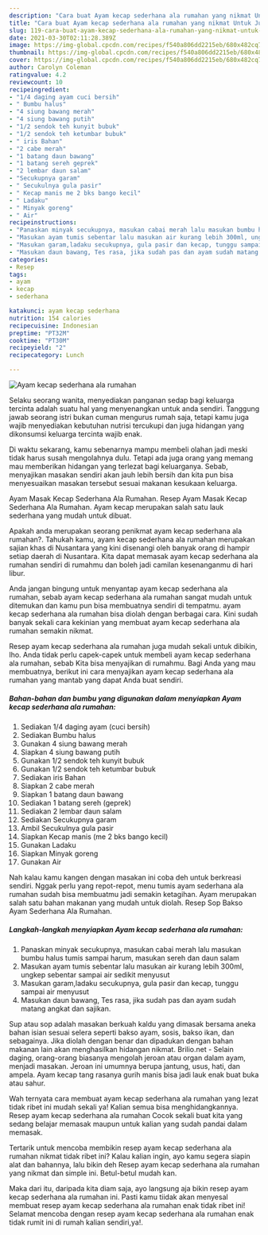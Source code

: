 ```yaml
---
description: "Cara buat Ayam kecap sederhana ala rumahan yang nikmat Untuk Jualan"
title: "Cara buat Ayam kecap sederhana ala rumahan yang nikmat Untuk Jualan"
slug: 119-cara-buat-ayam-kecap-sederhana-ala-rumahan-yang-nikmat-untuk-jualan
date: 2021-03-30T02:11:28.389Z
image: https://img-global.cpcdn.com/recipes/f540a806dd2215eb/680x482cq70/ayam-kecap-sederhana-ala-rumahan-foto-resep-utama.jpg
thumbnail: https://img-global.cpcdn.com/recipes/f540a806dd2215eb/680x482cq70/ayam-kecap-sederhana-ala-rumahan-foto-resep-utama.jpg
cover: https://img-global.cpcdn.com/recipes/f540a806dd2215eb/680x482cq70/ayam-kecap-sederhana-ala-rumahan-foto-resep-utama.jpg
author: Carolyn Coleman
ratingvalue: 4.2
reviewcount: 10
recipeingredient:
- "1/4 daging ayam cuci bersih"
- " Bumbu halus"
- "4 siung bawang merah"
- "4 siung bawang putih"
- "1/2 sendok teh kunyit bubuk"
- "1/2 sendok teh ketumbar bubuk"
- " iris Bahan"
- "2 cabe merah"
- "1 batang daun bawang"
- "1 batang sereh geprek"
- "2 lembar daun salam"
- "Secukupnya garam"
- " Secukulnya gula pasir"
- " Kecap manis me 2 bks bango kecil"
- " Ladaku"
- " Minyak goreng"
- " Air"
recipeinstructions:
- "Panaskan minyak secukupnya, masukan cabai merah lalu masukan bumbu halus tumis sampai harum, masukan sereh dan daun salam"
- "Masukan ayam tumis sebentar lalu masukan air kurang lebih 300ml, ungkep sebentar sampai air sedikit menyusut"
- "Masukan garam,ladaku secukupnya, gula pasir dan kecap, tunggu sampai air menyusut"
- "Masukan daun bawang, Tes rasa, jika sudah pas dan ayam sudah matang angkat dan sajikan."
categories:
- Resep
tags:
- ayam
- kecap
- sederhana

katakunci: ayam kecap sederhana 
nutrition: 154 calories
recipecuisine: Indonesian
preptime: "PT32M"
cooktime: "PT30M"
recipeyield: "2"
recipecategory: Lunch

---
```



![Ayam kecap sederhana ala rumahan](https://img-global.cpcdn.com/recipes/f540a806dd2215eb/680x482cq70/ayam-kecap-sederhana-ala-rumahan-foto-resep-utama.jpg)

Selaku seorang wanita, menyediakan panganan sedap bagi keluarga tercinta adalah suatu hal yang menyenangkan untuk anda sendiri. Tanggung jawab seorang istri bukan cuman mengurus rumah saja, tetapi kamu juga wajib menyediakan kebutuhan nutrisi tercukupi dan juga hidangan yang dikonsumsi keluarga tercinta wajib enak.

Di waktu  sekarang, kamu sebenarnya mampu membeli olahan jadi meski tidak harus susah mengolahnya dulu. Tetapi ada juga orang yang memang mau memberikan hidangan yang terlezat bagi keluarganya. Sebab, menyajikan masakan sendiri akan jauh lebih bersih dan kita pun bisa menyesuaikan masakan tersebut sesuai makanan kesukaan keluarga. 

Ayam Masak Kecap Sederhana Ala Rumahan. Resep Ayam Masak Kecap Sederhana Ala Rumahan. Ayam kecap merupakan salah satu lauk sederhana yang mudah untuk dibuat.

Apakah anda merupakan seorang penikmat ayam kecap sederhana ala rumahan?. Tahukah kamu, ayam kecap sederhana ala rumahan merupakan sajian khas di Nusantara yang kini disenangi oleh banyak orang di hampir setiap daerah di Nusantara. Kita dapat memasak ayam kecap sederhana ala rumahan sendiri di rumahmu dan boleh jadi camilan kesenanganmu di hari libur.

Anda jangan bingung untuk menyantap ayam kecap sederhana ala rumahan, sebab ayam kecap sederhana ala rumahan sangat mudah untuk ditemukan dan kamu pun bisa membuatnya sendiri di tempatmu. ayam kecap sederhana ala rumahan bisa diolah dengan berbagai cara. Kini sudah banyak sekali cara kekinian yang membuat ayam kecap sederhana ala rumahan semakin nikmat.

Resep ayam kecap sederhana ala rumahan juga mudah sekali untuk dibikin, lho. Anda tidak perlu capek-capek untuk membeli ayam kecap sederhana ala rumahan, sebab Kita bisa menyajikan di rumahmu. Bagi Anda yang mau membuatnya, berikut ini cara menyajikan ayam kecap sederhana ala rumahan yang mantab yang dapat Anda buat sendiri.

<!--inarticleads1-->

##### Bahan-bahan dan bumbu yang digunakan dalam menyiapkan Ayam kecap sederhana ala rumahan:

1. Sediakan 1/4 daging ayam (cuci bersih)
1. Sediakan  Bumbu halus
1. Gunakan 4 siung bawang merah
1. Siapkan 4 siung bawang putih
1. Gunakan 1/2 sendok teh kunyit bubuk
1. Gunakan 1/2 sendok teh ketumbar bubuk
1. Sediakan  iris Bahan
1. Siapkan 2 cabe merah
1. Siapkan 1 batang daun bawang
1. Sediakan 1 batang sereh (geprek)
1. Sediakan 2 lembar daun salam
1. Sediakan Secukupnya garam
1. Ambil  Secukulnya gula pasir
1. Siapkan  Kecap manis (me 2 bks bango kecil)
1. Gunakan  Ladaku
1. Siapkan  Minyak goreng
1. Gunakan  Air


Nah kalau kamu kangen dengan masakan ini coba deh untuk berkreasi sendiri. Nggak perlu yang repot-repot, menu tumis ayam sederhana ala rumahan sudah bisa membuatmu jadi semakin ketagihan. Ayam merupakan salah satu bahan makanan yang mudah untuk diolah. Resep Sop Bakso Ayam Sederhana Ala Rumahan. 

<!--inarticleads2-->

##### Langkah-langkah menyiapkan Ayam kecap sederhana ala rumahan:

1. Panaskan minyak secukupnya, masukan cabai merah lalu masukan bumbu halus tumis sampai harum, masukan sereh dan daun salam
1. Masukan ayam tumis sebentar lalu masukan air kurang lebih 300ml, ungkep sebentar sampai air sedikit menyusut
1. Masukan garam,ladaku secukupnya, gula pasir dan kecap, tunggu sampai air menyusut
1. Masukan daun bawang, Tes rasa, jika sudah pas dan ayam sudah matang angkat dan sajikan.


Sup atau sop adalah masakan berkuah kaldu yang dimasak bersama aneka bahan isian sesuai selera seperti bakso ayam, sosis, bakso ikan, dan sebagainya. Jika diolah dengan benar dan dipadukan dengan bahan makanan lain akan menghasilkan hidangan nikmat. Brilio.net - Selain daging, orang-orang biasanya mengolah jeroan atau organ dalam ayam, menjadi masakan. Jeroan ini umumnya berupa jantung, usus, hati, dan ampela. Ayam kecap tang rasanya gurih manis bisa jadi lauk enak buat buka atau sahur. 

Wah ternyata cara membuat ayam kecap sederhana ala rumahan yang lezat tidak ribet ini mudah sekali ya! Kalian semua bisa menghidangkannya. Resep ayam kecap sederhana ala rumahan Cocok sekali buat kita yang sedang belajar memasak maupun untuk kalian yang sudah pandai dalam memasak.

Tertarik untuk mencoba membikin resep ayam kecap sederhana ala rumahan nikmat tidak ribet ini? Kalau kalian ingin, ayo kamu segera siapin alat dan bahannya, lalu bikin deh Resep ayam kecap sederhana ala rumahan yang nikmat dan simple ini. Betul-betul mudah kan. 

Maka dari itu, daripada kita diam saja, ayo langsung aja bikin resep ayam kecap sederhana ala rumahan ini. Pasti kamu tiidak akan menyesal membuat resep ayam kecap sederhana ala rumahan enak tidak ribet ini! Selamat mencoba dengan resep ayam kecap sederhana ala rumahan enak tidak rumit ini di rumah kalian sendiri,ya!.

